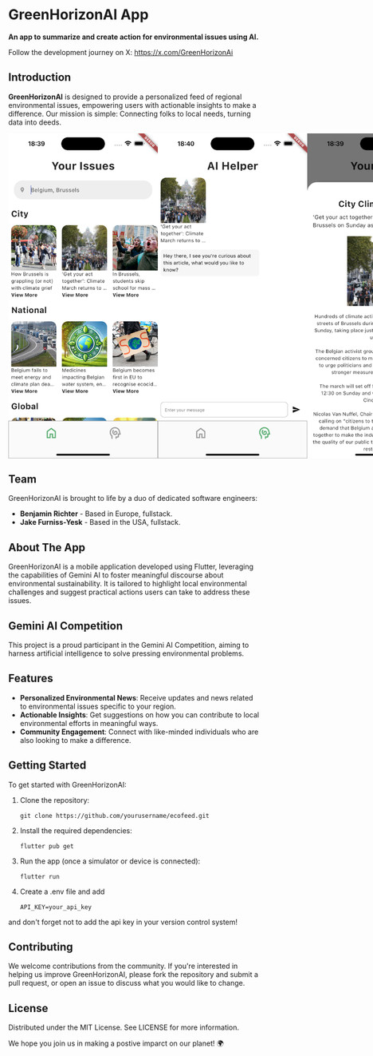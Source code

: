 # GreenHorizonAI App

**An app to summarize and create action for environmental issues using AI.**

Follow the development journey on X: https://x.com/GreenHorizonAi




## Introduction
**GreenHorizonAI** is designed to provide a personalized feed of regional environmental issues, empowering users with actionable insights to make a difference. Our mission is simple: Connecting folks to local needs, turning data into deeds.

<div style="display: flex; flex-direction: row;">
  <img src="https://github.com/BaronBrabant/GreenHorizonAI/blob/main/pictures/home.png?raw=true" alt="alt text 1" width="300" >
  <img src="https://github.com/BaronBrabant/GreenHorizonAI/blob/main/pictures/chat.png?raw=true" alt="alt text 2" width="300" >
  <img src="https://github.com/BaronBrabant/GreenHorizonAI/blob/main/pictures/article.png?raw=true" alt="alt text 3" width="300" >
  <img src="https://github.com/BaronBrabant/GreenHorizonAI/blob/main/pictures/browser.png?raw=true" alt="alt text 3" width="300" >
</div>

## Team
GreenHorizonAI is brought to life by a duo of dedicated software engineers:
- **Benjamin Richter** - Based in Europe, fullstack.
- **Jake Furniss-Yesk** - Based in the USA, fullstack.

## About The App
GreenHorizonAI is a mobile application developed using Flutter, leveraging the capabilities of Gemini AI to foster meaningful discourse about environmental sustainability. It is tailored to highlight local environmental challenges and suggest practical actions users can take to address these issues.

## Gemini AI Competition
This project is a proud participant in the Gemini AI Competition, aiming to harness artificial intelligence to solve pressing environmental problems.

## Features
- **Personalized Environmental News**: Receive updates and news related to environmental issues specific to your region.
- **Actionable Insights**: Get suggestions on how you can contribute to local environmental efforts in meaningful ways.
- **Community Engagement**: Connect with like-minded individuals who are also looking to make a difference.

## Getting Started
To get started with GreenHorizonAI:
1. Clone the repository:
   ```
   git clone https://github.com/yourusername/ecofeed.git
   ```

2. Install the required dependencies:
   ```
   flutter pub get
   ```

3. Run the app (once a simulator or device is connected):
   ```
   flutter run
   ```

4. Create a .env file and add
   ```
   API_KEY=your_api_key
   ```

and don't forget not to add the api key in your version control system!

## Contributing
We welcome contributions from the community. If you're interested in helping us improve GreenHorizonAI, please fork the repository and submit a pull request, or open an issue to discuss what you would like to change.

## License
Distributed under the MIT License. See LICENSE for more information.


We hope you join us in making a postive imparct on our planet! 🌍

